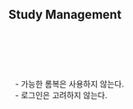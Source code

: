 ## Study Management

<br/><br/><br/><br/>

&nbsp;&nbsp; - 가능한 롬복은 사용하지 않는다. <br/>
&nbsp;&nbsp; - 로그인은 고려하지 않는다. <br/>
